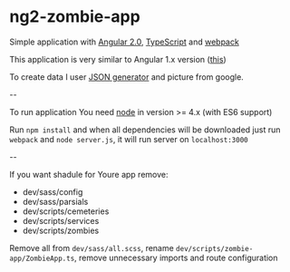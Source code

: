 # ng2-zombie-app

Simple application with <a href="https://angular.io/" target="_blank">Angular 2.0</a>, <a href="http://www.typescriptlang.org/" target="_blank">TypeScript</a> and <a href="https://webpack.github.io/" target="_blank">webpack</a>

This application is very similar to Angular 1.x version (<a href="https://github.com/Alcadur/angular-zombie-app">this</a>)

To create data I user <a href="http://www.json-generator.com/">JSON generator</a> and picture from google.

--

To run application You need <a href="https://nodejs.org/">node</a> in version >= 4.x (with ES6 support)

Run `npm install` and when all dependencies will be downloaded just run `webpack` and `node server.js`, it will run server on `localhost:3000`

--

If you want shadule for Youre app remove:

- dev/sass/config
- dev/sass/parsials
- dev/scripts/cemeteries
- dev/scripts/services
- dev/scripts/zombies

Remove all from `dev/sass/all.scss`, rename `dev/scripts/zombie-app/ZombieApp.ts`, remove unnecessary imports and route configuration 
